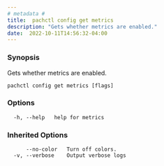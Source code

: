 ```yaml
---
# metadata # 
title:  pachctl config get metrics
description: "Gets whether metrics are enabled."
date:  2022-10-11T14:56:32-04:00
---
```


### Synopsis

Gets whether metrics are enabled.

```
pachctl config get metrics [flags]
```

### Options

```
  -h, --help   help for metrics
```

### Inherited Options

```
      --no-color   Turn off colors.
  -v, --verbose    Output verbose logs
```

